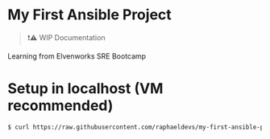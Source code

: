 # My First Ansible Project

> ❗⚠ WIP Documentation

Learning from Elvenworks SRE Bootcamp

# Setup in localhost (VM recommended)

```sh
$ curl https://raw.githubusercontent.com/raphaeldevs/my-first-ansible-project/main/setup.yml -sSf | sh
```
